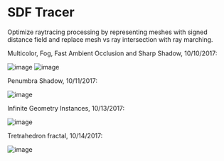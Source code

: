 # SDF Tracer

Optimize raytracing processing by representing meshes with signed distance field and replace mesh vs ray intersection with ray marching.

Multicolor, Fog, Fast Ambient Occlusion and Sharp Shadow, 10/10/2017:

![image](https://user-images.githubusercontent.com/16845654/31481920-9cb036b4-aeda-11e7-902f-83e23953b638.png)
![image](https://user-images.githubusercontent.com/16845654/31523496-c055a73c-af68-11e7-8efd-bcc900375313.png)

Penumbra Shadow, 10/11/2017:

![image](https://user-images.githubusercontent.com/16845654/31523733-303244b0-af6a-11e7-8fce-db453357b29c.png)

Infinite Geometry Instances, 10/13/2017:

![image](https://user-images.githubusercontent.com/16845654/31566253-9b487f62-b01e-11e7-9876-427bae5530f3.png)

Tretrahedron fractal, 10/14/2017:

![image](https://user-images.githubusercontent.com/16845654/31596455-83e0d132-b1f7-11e7-8a43-2af2338161cd.png)
